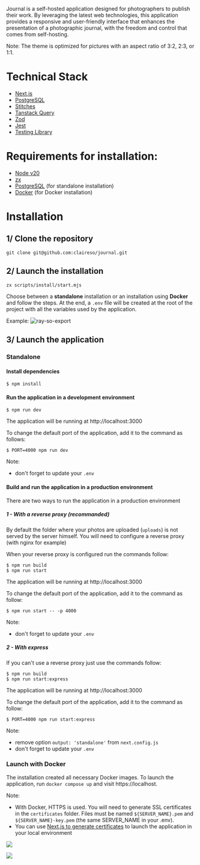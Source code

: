 Journal is a self-hosted application designed for photographers to publish their work.
By leveraging the latest web technologies, this application provides a responsive and
user-friendly interface that enhances the presentation of a photographic journal, with
the freedom and control that comes from self-hosting.

Note: The theme is optimized for pictures with an aspect ratio of 3:2, 2:3, or 1:1.

# Technical Stack
- [Next.js](https://vercel.com/frameworks/nextjs)
- [PostgreSQL](https://www.postgresql.org/)
- [Stitches](https://stitches.dev/)
- [Tanstack Query](https://tanstack.com/query)
- [Zod](https://zod.dev/)
- [Jest](https://jestjs.io/)
- [Testing Library](https://testing-library.com/)

# Requirements for installation:
- [Node v20](https://nodejs.org)
- [zx](https://google.github.io/zx/)
- [PostgreSQL](https://www.postgresql.org/) (for standalone installation)
- [Docker](https://www.docker.com/) (for Docker installation)


# Installation

## 1/ Clone the repository

```
git clone git@github.com:claireso/journal.git
```

## 2/ Launch the installation

```
zx scripts/install/start.mjs
```

Choose between a **standalone** installation or an installation using **Docker** and follow the steps.
At the end, a `.env` file will be created at the root of the project with all the variables used by the application.

Example:
![ray-so-export](https://github.com/user-attachments/assets/13fbd2fb-c1e6-4887-b51b-203610da01eb)

## 3/ Launch the application

### Standalone

#### Install dependencies

```
$ npm install
```

#### Run the application in a development environment

```
$ npm run dev
```

The application will be running at http://localhost:3000

To change the default port of the application, add it to the command as follows:

```
$ PORT=4000 npm run dev
```

Note:
  - don't forget to update your `.env`

#### Build and run the application in a production environment

There are two ways to run the application in a production environment

##### 1 - With a reverse proxy (recommanded)

By default the folder where your photos are uploaded (`uploads`) is not served by the server himself.
You will need to configure a reverse proxy (with nginx for example)

When your reverse proxy is configured run the commands follow:

```
$ npm run build
$ npm run start
```

The application will be running at http://localhost:3000

To change the default port of the application, add it to the command as follow:

```
$ npm run start -- -p 4000
```

Note:
  - don't forget to update your `.env`

##### 2 - With express

If you can't use a reverse proxy just use the commands follow:

```
$ npm run build
$ npm run start:express
```

The application will be running at http://localhost:3000

To change the default port of the application, add it to the command as follow:

```
$ PORT=4000 npm run start:express
```

Note:
  - remove option `output: 'standalone'` from `next.config.js`
  - don't forget to update your `.env`

### Launch with Docker

The installation created all necessary Docker images.
To launch the application, run `docker compose up` and visit https://localhost.

Note:
  - With Docker, HTTPS is used. You will need to generate SSL certificates in the `certificates` folder.
  Files must be named `${SERVER_NAME}.pem` and `${SERVER_NAME}-key.pem` (the same SERVER_NAME in your .env).
  - You can use [Next.js to generate certificates](https://vercel.com/guides/access-nextjs-localhost-https-certificate-self-signed) to launch the application in your local environment



![](https://user-images.githubusercontent.com/961038/84236772-7fbe2300-aaf8-11ea-9e2e-a63f8c482b8a.jpg)

![](https://user-images.githubusercontent.com/961038/84236775-8056b980-aaf8-11ea-8479-f15f80a197ac.jpg)
